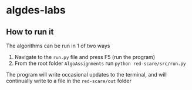 # algdes-labs

## How to run it
The algorithms can be run in 1 of two ways
1. Navigate to the `run.py` file and press F5 (run the program)
2. From the root folder `AlgoAssignments` run `python red-scare/src/run.py` 

The program will write occasional updates to the terminal, and will continually write to a file in the `red-scare/out` folder

